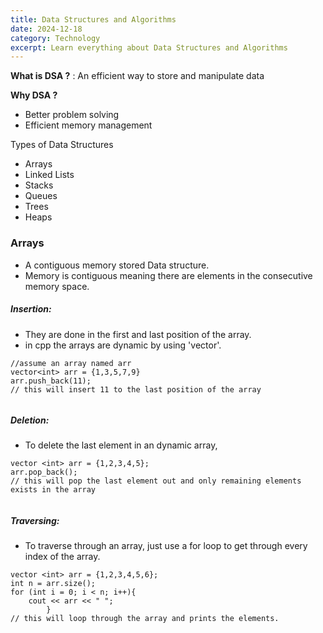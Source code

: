 ```yaml
---
title: Data Structures and Algorithms
date: 2024-12-18
category: Technology
excerpt: Learn everything about Data Structures and Algorithms
---
```


**What is DSA ?** : An efficient way to store and manipulate data
	
**Why DSA ?**
- Better problem solving
- Efficient memory management

Types of Data Structures
 - Arrays
 - Linked Lists
 - Stacks
 - Queues
 - Trees
 - Heaps

### Arrays
- A contiguous memory stored Data structure.
- Memory is contiguous meaning there are elements in the consecutive memory space. 


##### **Insertion**:
- They are done in the first and last position of the array.
- in cpp the arrays are dynamic by using 'vector'.

```
//assume an array named arr
vector<int> arr = {1,3,5,7,9}
arr.push_back(11); 
// this will insert 11 to the last position of the array
		
```
#####  **Deletion**:
- To delete the last element in an dynamic array,

```
vector <int> arr = {1,2,3,4,5};
arr.pop_back();
// this will pop the last element out and only remaining elements exists in the array
		
```
#####  **Traversing**:
- To traverse through an array, just use a for loop to get through every index of the array.

```
vector <int> arr = {1,2,3,4,5,6};
int n = arr.size();
for (int i = 0; i < n; i++){
	cout << arr << " "; 
		}
// this will loop through the array and prints the elements. 
		
```


